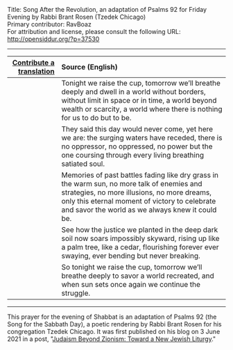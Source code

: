 <html>
<head></head>
<body>
Title: Song After the Revolution, an adaptation of Psalms 92 for Friday Evening by Rabbi Brant Rosen (Tzedek Chicago)<br />
Primary contributor: RavBoaz<br />
For attribution and license, please consult the following URL: <a href="http://opensiddur.org/?p=37530">http://opensiddur.org/?p=37530</a>
<p />
<hr />

<table style="margin-left: auto;margin-right: auto;" class="draggable">
<thead><tr><th id="x" style="text-align: right;"><a href="/contribute/upload">Contribute a translation</a></th><th style="text-align: left;">Source (English)</th></tr></thead>
<tbody>
<tr><td style="vertical-align:top;">
<div class="liturgy"><span lang="he">

</span></div></td>
 
<td style="vertical-align:top;">
<div class="english">
Tonight we raise the cup,
tomorrow we’ll breathe deeply
and dwell in a world
without borders, without limit
in space or in time,
a world beyond wealth or scarcity,
a world where there is nothing
for us to do but to be.
</div></td></tr>


<tr><td style="vertical-align:top;">
<div class="liturgy"><span lang="he">

</span></div></td>

<td style="vertical-align:top;">
<div class="english">
They said this day would never come,
yet here we are:
the surging waters have receded,
there is no oppressor, no oppressed,
no power but the one
coursing through every living
breathing satiated soul.
</div></td></tr>


<tr><td style="vertical-align:top;">
<div class="liturgy"><span lang="he">

</span></div></td>

<td style="vertical-align:top;">
<div class="english">
Memories of past battles fading
like dry grass in the warm sun,
no more talk of enemies and strategies,
no more illusions, no more dreams, only
this eternal moment of victory
to celebrate and savor the world
as we always knew it could be.
</div></td></tr>


<tr><td style="vertical-align:top;">
<div class="liturgy"><span lang="he">

</span></div></td>

<td style="vertical-align:top;">
<div class="english">
See how the justice we planted in the deep
dark soil now soars impossibly skyward,
rising up like a palm tree,
like a cedar, flourishing forever
ever swaying, ever bending
but never breaking.
</div></td></tr>


<tr><td style="vertical-align:top;">
<div class="liturgy"><span lang="he">

</span></div></td>

<td style="vertical-align:top;">
<div class="english">
So tonight we raise the cup,
tomorrow we’ll breathe deeply
to savor a world recreated,
and when sun sets once again
we continue the struggle.
</div></td></tr>
</tbody></table>

<hr />

This prayer for the evening of Shabbat is an adaptation of Psalms 92 (the Song for the Sabbath Day), a poetic rendering by Rabbi Brant Rosen for his congregation Tzedek Chicago. It was first published on his blog on 3 June 2021 in a post, "<a href="https://rabbibrant.com/2021/06/03/judaism-beyond-zionism-toward-a-new-jewish-liturgy/">Judaism Beyond Zionism: Toward a New Jewish Liturgy</a>."

&nbsp;

</body>
</html>